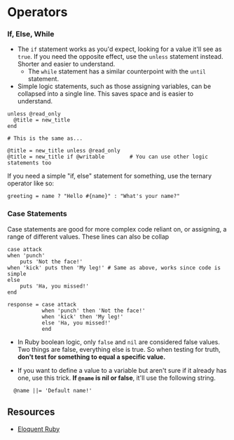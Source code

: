 # Operators

### If, Else, While

* The `if` statement works as you'd expect, looking for a value it'll see as `true`. If you need the opposite effect, use the `unless` statement instead. Shorter and easier to understand.
    - The `while` statement has a similar counterpoint with the `until` statement.
* Simple logic statements, such as those assigning variables, can be collapsed into a single line. This saves space and is easier to understand.

```
unless @read_only
  @title = new_title
end

# This is the same as...

@title = new_title unless @read_only
@title = new_title if @writable        # You can use other logic statements too
```

If you need a simple "if, else" statement for something, use the ternary operator like so:

```
greeting = name ? "Hello #{name}" : "What's your name?"
```

### Case Statements

Case statements are good for more complex code reliant on, or assigning, a range of different values. These lines can also be collap

```
case attack
when 'punch'
    puts 'Not the face!'
when 'kick' puts then 'My leg!' # Same as above, works since code is simple
else
    puts 'Ha, you missed!'
end

response = case attack
           when 'punch' then 'Not the face!'
           when 'kick' then 'My leg!'
           else 'Ha, you missed!'
           end
```

* In Ruby boolean logic, only `false` and `nil` are considered false values. Two things are false, everything else is true. So when testing for truth, **don't test for something to equal a specific value.**

* If you want to define a value to a variable but aren't sure if it already has one, use this trick. **If `@name` is nil or false**, it'll use the following string.

```
  @name ||= 'Default name!'
```

## Resources

* [Eloquent Ruby](https://www.amazon.com/Eloquent-Ruby-Addison-Wesley-Professional/dp/0321584104)
